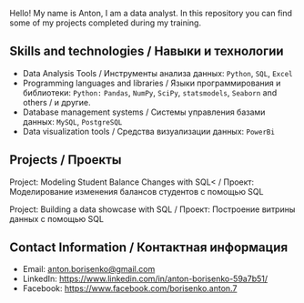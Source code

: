 Hello! My name is Anton, I am a data analyst. In this repository you can find some of my projects completed during my training.


## Skills and technologies / Навыки и технологии
- Data Analysis Tools / Инструменты анализа данных: ``Python``, ``SQL``, ``Excel`` 
- Programming languages and libraries / Языки программирования и библиотеки: ``Python:`` ``Pandas``, ``NumPy``, ``SciPy``, ``statsmodels``, ``Seaborn`` and others / и другие.
- Database management systems / Системы управления базами данных: ``MySQL``, ``PostgreSQL``
- Data visualization tools / Средства визуализации данных: ``PowerBi``

## Projects / Проекты
Project: Modeling Student Balance Changes with SQL< /  Проект: Моделирование изменения балансов студентов с помощью SQL</p> 
Project: Building a data showcase with SQL / Проект: Построение витрины данных с помощью SQL

## Contact Information / Контактная информация
- Email: anton.borisenko@gmail.com
- LinkedIn: https://www.linkedin.com/in/anton-borisenko-59a7b51/
- Facebook: https://www.facebook.com/borisenko.anton.7
